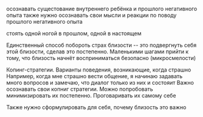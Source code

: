 
осознавать сущестование внутреннего ребёнка и прошлого негативного опыта
также нужно осознавать свои мысли и реакции по поводу прошлого негативного опыта

стоять одной ногой в прошлом, одной в настоящем




Единственный способ побороть страх близости -- это подвергнуть себя этой близости, сделав это постепенно. Маленькими шагами прийти к тому, что близость начнёт восприниматься безопасно (микросмелости)

Копинг-стратегии. Варианты поведения, возникающие, когда страшно
	Например, когда мне страшно вести общение, я начинаю задавать много вопросов и замечаю, что диалог только из них и состояит
Важно осознавать свои копниг стратегии. Можно попробовать минимизировать их постепенно. Проговаривать их самому себе

Также нужно сформулировать для себя, почему близость это важно